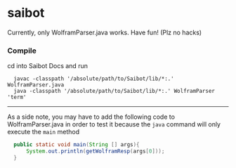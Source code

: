 # saibot
Currently, only WolframParser.java works. Have fun! (Plz no hacks)
### Compile
cd into Saibot Docs and run
```
  javac -classpath '/absolute/path/to/Saibot/lib/*:.' WolframParser.java
  java -classpath '/absolute/path/to/Saibot/lib/*:.' WolframParser 'term'
```
---
As a side note, you may have to add the following code to WolframParser.java in order to test it because the ```java``` command will only execute the ```main``` method
```java
  public static void main(String [] args){
      System.out.println(getWolframResp(args[0]));
  }
```
